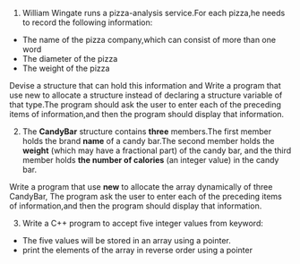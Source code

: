 <!--
 * @Github: https://github.com/Certseeds/CS205_C_CPP
 * @Organization: SUSTech
 * @Author: nanoseeds
 * @Date: 2020-06-08 09:00:04
 * @LastEditors: nanoseeds
 * @LastEditTime: 2020-06-08 09:02:30
 * @License: CC-BY-NC-SA_V4_0 or any later version 
 -->
1. William Wingate runs a pizza-analysis service.For each pizza,he needs to record
the following information:
  + The name of the pizza company,which can consist of more than one word
  + The diameter of the pizza
  + The weight of the pizza

Devise a structure that can hold this information and Write a program that use new to allocate a structure instead of declaring a structure variable of that type.The program should ask the user to enter each of the preceding items of information,and then the program should display that information.

2. The **CandyBar** structure contains **three** members.The first member holds the brand **name** of a candy bar.The second member holds the **weight** (which may have a fractional part) of the candy bar, and the third member holds **the number of calories** (an integer value) in the candy bar. 

Write a program that use **new** to allocate the array dynamically of three CandyBar, The program ask the user to enter each of the preceding items of information,and then the program should display that information.

3. Write a C++ program to accept five integer values from keyword:
  + The five values will be stored in an array using a pointer. 
  + print the elements of the array in reverse order using a pointer

